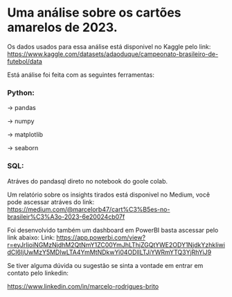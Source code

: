 # Uma análise sobre os cartões amarelos de 2023.

Os dados usados para essa análise está disponivel no Kaggle pelo link:
https://www.kaggle.com/datasets/adaoduque/campeonato-brasileiro-de-futebol/data

Está análise foi feita com as seguintes ferramentas:

### Python:
  -> pandas
  
  -> numpy
  
  -> matplotlib
  
  -> seaborn

### SQL:
  Atráves do pandasql direto no notebook do goole colab.



Um relatório sobre os insights tirados está disponivel no Medium, você pode ascessar atráves do link:
https://medium.com/@marcelorb47/cart%C3%B5es-no-brasileir%C3%A3o-2023-6e20024cb07f

Foi desenvolvido também um dashboard em PowerBI basta ascessar pelo link abaixo:
Link: https://app.powerbi.com/view?r=eyJrIjoiNGMzNjdhM2QtNmY1ZC00YmJhLThjZGQtYWE2ODY1NjdkYzhkIiwidCI6IjUwMzY5MDIwLTA4YmMtNDkwYi04ODllLTJiYWRmYTQ3YjRhYiJ9

Se tiver alguma dúvida ou sugestão se sinta a vontade em entrar em contato pelo linkedin:

https://www.linkedin.com/in/marcelo-rodrigues-brito
